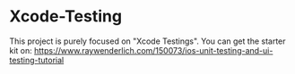 # Xcode-Testing
This project is purely focused on "Xcode Testings". You can get the starter kit on: https://www.raywenderlich.com/150073/ios-unit-testing-and-ui-testing-tutorial
